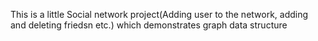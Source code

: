 This is a little Social network project(Adding user to the network, adding 
and deleting friedsn etc.) which demonstrates graph data structure
